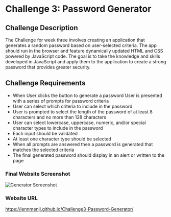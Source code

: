 # Challenge 3: Password Generator

## Challenge Description

The Challenge for week three involves creating an application that generates a random password based on user-selected criteria. The app should run in the browser and feature dynamically updated HTML and CSS powered by JavaScript code. The goal is to take the knowledge and skills developed in JavaScript and apply them to the application to create a strong password that provides greater security.

## Challenge Requirements

- When User clicks the button to generate a password User is presented with a series of prompts for password criteria
- User can select which criteria to include in the password
- User is prompted to select the length of the password of at least 8 characters and no more than 128 characters
- User can select lowercase, uppercase, numeric, and/or special character types to include in the password
- Each input should be validated
- At least one character type should be selected
- When all prompts are answered then a password is generated that matches the selected criteria
- The final generated password should display in an alert or written to the page

### Final Website Screenshot

![Generator Screenshot](#)

### Website URL

https://jennmenji.github.io/Challenge3-Password-Generator/
